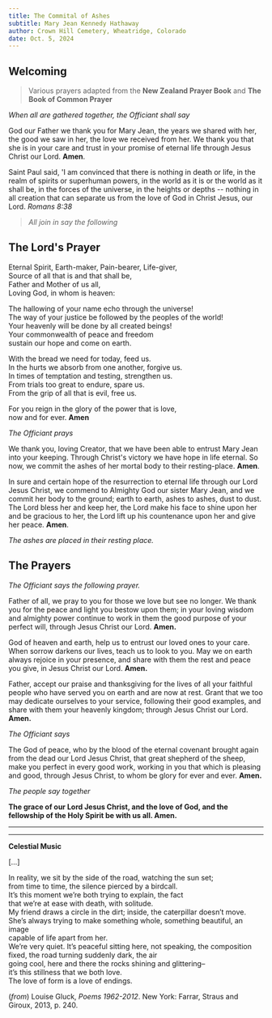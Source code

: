 ```yaml
---
title: The Commital of Ashes
subtitle: Mary Jean Kennedy Hathaway
author: Crown Hill Cemetery, Wheatridge, Colorado
date: Oct. 5, 2024
---
```


## Welcoming

> Various prayers adapted from the **New Zealand Prayer Book** and __The Book of Common Prayer__

*When all are gathered together, the Officiant shall say*

God our Father we thank you for Mary Jean, the years we shared with her, the good we saw in her, the love we received from her. We thank you that she is in your care and trust in your promise of eternal life through Jesus Christ our Lord. **Amen**.

Saint Paul said, 'I am convinced that there is nothing in death or life, in the realm of spirits or superhuman powers, in the world as it is or the world as it shall be, in the forces of the universe, in the heights or depths -- nothing in all creation that can separate us from the love of God in Christ Jesus, our Lord. *Romans 8:38*

> *All join in say the following*

## The Lord's Prayer

Eternal Spirit, Earth-maker, Pain-bearer, Life-giver,\
Source of all that is and that shall be,\
Father and Mother of us all,\
Loving God, in whom is heaven:

The hallowing of your name echo through the universe!\
The way of your justice be followed by the peoples of the world!\
Your heavenly will be done by all created beings!\
Your commonwealth of peace and freedom\
sustain our hope and come on earth.

With the bread we need for today, feed us.\
In the hurts we absorb from one another, forgive us.\
In times of temptation and testing, strengthen us.\
From trials too great to endure, spare us.\
From the grip of all that is evil, free us.

For you reign in the glory of the power that is love,\
now and for ever. **Amen**

*The Officiant prays*

We thank you, loving Creator, that we have been able to entrust Mary Jean into your keeping. Through Christ's victory we have hope in life
eternal. So now, we commit the ashes of her mortal body to their resting-place. **Amen**.

In sure and certain hope of the resurrection to eternal life through our Lord Jesus Christ, we commend to Almighty God our sister Mary Jean, and we commit her body to the ground; earth to earth, ashes to ashes, dust to dust. The Lord bless her and keep her, the Lord make his face to shine upon her and be gracious to her, the Lord lift up his countenance upon her and give her peace. **Amen**.

*The ashes are placed in their resting place.*

## The Prayers

*The Officiant says the following prayer.*

Father of all, we pray to you for those we love but see no longer.  We thank you for the peace and light you bestow upon them; in your loving wisdom and almighty power continue to work in them the good purpose of your perfect will, through Jesus Christ our Lord.  **Amen.**

God of heaven and earth, help us to entrust our loved ones to your care.  When sorrow darkens our lives, teach us to look to you.  May we on earth always rejoice in your presence, and share with them the rest and peace you give, in Jesus Christ our Lord. **Amen.**

Father, accept our praise and thanksgiving for the lives of all your faithful people who have served you on earth and are now at rest. Grant that we too may dedicate ourselves to your service, following their good examples, and share with them your heavenly kingdom; through Jesus Christ our Lord. **Amen.**

_The Officiant says_

The God of peace, who by the blood of the eternal covenant brought again from the dead our Lord Jesus Christ, that great shepherd of the sheep, make you perfect in every good work, working in you that which is pleasing and good, through Jesus Christ, to whom be glory for ever and ever. **Amen.**

*The people say together*

**The grace of our Lord Jesus Christ, and the love of God, and the fellowship of the Holy Spirit be with us all. Amen.**

---
---

__Celestial Music__

[…]

In reality, we sit by the side of the road, watching the sun set;\
from time to time, the silence pierced by a birdcall.\
It’s this moment we’re both trying to explain, the fact\
that we’re at ease with death, with solitude.\
My friend draws a circle in the dirt; inside, the caterpillar doesn’t move.\
She’s always trying to make something whole, something beautiful, an image\
capable of life apart from her.\
We’re very quiet. It’s peaceful sitting here, not speaking, the composition\
fixed, the road turning suddenly dark, the air\
going cool, here and there the rocks shining and glittering–\
it’s this stillness that we both love.\
The love of form is a love of endings.

(*from*) Louise Gluck, *Poems 1962-2012*. New York: Farrar, Straus and Giroux, 2013, p. 240.
